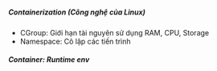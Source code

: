 #






##### Containerization (Công nghệ của Linux)
- CGroup: Giới hạn tài nguyên sử dụng RAM, CPU, Storage
- Namespace: Cô lập các tiến trình


##### Container: Runtime env